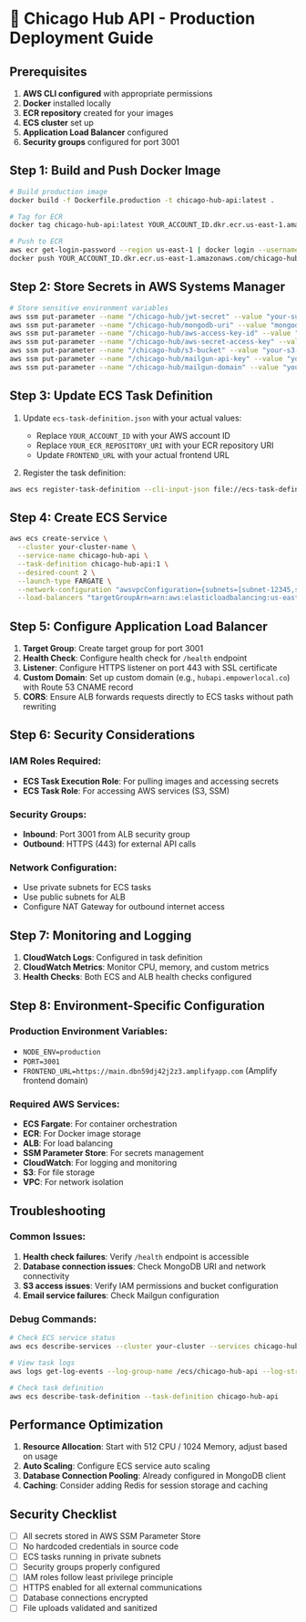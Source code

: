 # 🚀 Chicago Hub API - Production Deployment Guide

## Prerequisites

1. **AWS CLI configured** with appropriate permissions
2. **Docker** installed locally
3. **ECR repository** created for your images
4. **ECS cluster** set up
5. **Application Load Balancer** configured
6. **Security groups** configured for port 3001

## Step 1: Build and Push Docker Image

```bash
# Build production image
docker build -f Dockerfile.production -t chicago-hub-api:latest .

# Tag for ECR
docker tag chicago-hub-api:latest YOUR_ACCOUNT_ID.dkr.ecr.us-east-1.amazonaws.com/chicago-hub-api:latest

# Push to ECR
aws ecr get-login-password --region us-east-1 | docker login --username AWS --password-stdin YOUR_ACCOUNT_ID.dkr.ecr.us-east-1.amazonaws.com
docker push YOUR_ACCOUNT_ID.dkr.ecr.us-east-1.amazonaws.com/chicago-hub-api:latest
```

## Step 2: Store Secrets in AWS Systems Manager

```bash
# Store sensitive environment variables
aws ssm put-parameter --name "/chicago-hub/jwt-secret" --value "your-super-secure-jwt-secret" --type "SecureString"
aws ssm put-parameter --name "/chicago-hub/mongodb-uri" --value "mongodb+srv://..." --type "SecureString"
aws ssm put-parameter --name "/chicago-hub/aws-access-key-id" --value "your-access-key" --type "SecureString"
aws ssm put-parameter --name "/chicago-hub/aws-secret-access-key" --value "your-secret-key" --type "SecureString"
aws ssm put-parameter --name "/chicago-hub/s3-bucket" --value "your-s3-bucket" --type "String"
aws ssm put-parameter --name "/chicago-hub/mailgun-api-key" --value "your-mailgun-key" --type "SecureString"
aws ssm put-parameter --name "/chicago-hub/mailgun-domain" --value "your-domain.com" --type "String"
```

## Step 3: Update ECS Task Definition

1. Update `ecs-task-definition.json` with your actual values:
   - Replace `YOUR_ACCOUNT_ID` with your AWS account ID
   - Replace `YOUR_ECR_REPOSITORY_URI` with your ECR repository URI
   - Update `FRONTEND_URL` with your actual frontend URL

2. Register the task definition:
```bash
aws ecs register-task-definition --cli-input-json file://ecs-task-definition.json
```

## Step 4: Create ECS Service

```bash
aws ecs create-service \
  --cluster your-cluster-name \
  --service-name chicago-hub-api \
  --task-definition chicago-hub-api:1 \
  --desired-count 2 \
  --launch-type FARGATE \
  --network-configuration "awsvpcConfiguration={subnets=[subnet-12345,subnet-67890],securityGroups=[sg-12345],assignPublicIp=ENABLED}" \
  --load-balancers "targetGroupArn=arn:aws:elasticloadbalancing:us-east-1:YOUR_ACCOUNT:targetgroup/chicago-hub-api/12345,containerName=chicago-hub-api,containerPort=3001"
```

## Step 5: Configure Application Load Balancer

1. **Target Group**: Create target group for port 3001
2. **Health Check**: Configure health check for `/health` endpoint
3. **Listener**: Configure HTTPS listener on port 443 with SSL certificate
4. **Custom Domain**: Set up custom domain (e.g., `hubapi.empowerlocal.co`) with Route 53 CNAME record
5. **CORS**: Ensure ALB forwards requests directly to ECS tasks without path rewriting

## Step 6: Security Considerations

### IAM Roles Required:
- **ECS Task Execution Role**: For pulling images and accessing secrets
- **ECS Task Role**: For accessing AWS services (S3, SSM)

### Security Groups:
- **Inbound**: Port 3001 from ALB security group
- **Outbound**: HTTPS (443) for external API calls

### Network Configuration:
- Use private subnets for ECS tasks
- Use public subnets for ALB
- Configure NAT Gateway for outbound internet access

## Step 7: Monitoring and Logging

1. **CloudWatch Logs**: Configured in task definition
2. **CloudWatch Metrics**: Monitor CPU, memory, and custom metrics
3. **Health Checks**: Both ECS and ALB health checks configured

## Step 8: Environment-Specific Configuration

### Production Environment Variables:
- `NODE_ENV=production`
- `PORT=3001`
- `FRONTEND_URL=https://main.dbn59dj42j2z3.amplifyapp.com` (Amplify frontend domain)

### Required AWS Services:
- **ECS Fargate**: For container orchestration
- **ECR**: For Docker image storage
- **ALB**: For load balancing
- **SSM Parameter Store**: For secrets management
- **CloudWatch**: For logging and monitoring
- **S3**: For file storage
- **VPC**: For network isolation

## Troubleshooting

### Common Issues:
1. **Health check failures**: Verify `/health` endpoint is accessible
2. **Database connection issues**: Check MongoDB URI and network connectivity
3. **S3 access issues**: Verify IAM permissions and bucket configuration
4. **Email service failures**: Check Mailgun configuration

### Debug Commands:
```bash
# Check ECS service status
aws ecs describe-services --cluster your-cluster --services chicago-hub-api

# View task logs
aws logs get-log-events --log-group-name /ecs/chicago-hub-api --log-stream-name ecs/chicago-hub-api/task-id

# Check task definition
aws ecs describe-task-definition --task-definition chicago-hub-api
```

## Performance Optimization

1. **Resource Allocation**: Start with 512 CPU / 1024 Memory, adjust based on usage
2. **Auto Scaling**: Configure ECS service auto scaling
3. **Database Connection Pooling**: Already configured in MongoDB client
4. **Caching**: Consider adding Redis for session storage and caching

## Security Checklist

- [ ] All secrets stored in AWS SSM Parameter Store
- [ ] No hardcoded credentials in source code
- [ ] ECS tasks running in private subnets
- [ ] Security groups properly configured
- [ ] IAM roles follow least privilege principle
- [ ] HTTPS enabled for all external communications
- [ ] Database connections encrypted
- [ ] File uploads validated and sanitized
